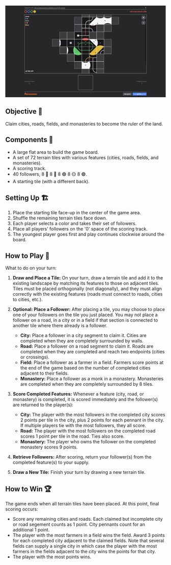 [![tsuro](./screenshot.png)](/)

## Objective 🎯
Claim cities, roads, fields, and monasteries to become the ruler of the land.

## Components 🧱
- A large flat area to build the game board.
- A set of 72 terrain tiles with various features (cities, roads, fields, and monasteries).
- A scoring track.
- 40 followers, 8 🔴 8 🔵 8 🟢 8 🟡 8 🟣.
- A starting tile (with a different back).

## Setting Up 🏗️
1. Place the starting tile face-up in the center of the game area.
2. Shuffle the remaining terrain tiles face down.
3. Each player selects a color and takes their set of followers.
4. Place all players' followers on the '0' space of the scoring track.
5. The youngest player goes first and play continues clockwise around the board.

## How to Play 🚀
What to do on your turn:

1. **Draw and Place a Tile:** On your turn, draw a terrain tile and add it to the existing landscape by matching its features to those on adjacent tiles. Tiles must be placed orthogonally (not diagonally), and they must align correctly with the existing features (roads must connect to roads, cities to cities, etc.).

2. **Optional: Place a Follower:** After placing a tile, you may choose to place one of your followers on the tile you just placed. You may not place a follower on a road, in a city or in a field if that section is connected to another tile where there already is a follower. 
   - **City:** Place a follower in a city segment to claim it. Cities are completed when they are completely surrounded by walls.
   - **Road:** Place a follower on a road segment to claim it. Roads are completed when they are completed and reach two endpoints (cities or crossings).
   - **Field:** Place a follower as a farmer in a field. Farmers score points at the end of the game based on the number of completed cities adjacent to their fields.
   - **Monastery:** Place a follower as a monk in a monastery. Monasteries are completed when they are completely surrounded by 8 tiles.

3. **Score Completed Features:** Whenever a feature (city, road, or monastery) is completed, it is scored immediately and the follower(s) are returned to the player(s): 
   - **City:** The player with the most followers in the completed city scores 2 points per tile in the city, plus 2 points for each pennant in the city. If multiple players tie with the most followers, they all score.
   - **Road:** The player with the most followers on the completed road scores 1 point per tile in the road. Ties also score.
   - **Monastery:** The player who owns the follower on the completed monastery scores 9 points.

4. **Retrieve Followers:** After scoring, return your follower(s) from the completed feature(s) to your supply.

5. **Draw a New Tile:** Finish your turn by drawing a new terrain tile.

## How to Win 🏆
The game ends when all terrain tiles have been placed. At this point, final scoring occurs:
- Score any remaining cities and roads. Each claimed but incomplete city or road segement counts as 1 point. City pennants count for an additional 1 point.
- The player with the most farmers in a field wins the field. Award 3 points for each completed city adjacent to the claimed fields. Note that several fields can supply a single city in which case the player with the most farmers in the fields adjacent to the city wins the points for that city.
- The player with the most points wins.
